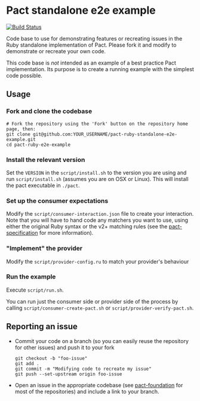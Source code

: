 # Pact standalone e2e example

[![Build Status](https://travis-ci.org/pact-foundation/pact-ruby-standalone-e2e-example.svg?branch=master)](https://travis-ci.org/pact-foundation/pact-ruby-standalone-e2e-example)

Code base to use for demonstrating features or recreating issues in the Ruby standalone implementation of Pact. Please fork it and modify to demonstrate or recreate your own code.

This code base is _not_ intended as an example of a best practice Pact implementation. Its purpose is to create a running example with the simplest code possible.

## Usage

### Fork and clone the codebase

    # Fork the repository using the 'Fork' button on the repository home page, then:
    git clone git@github.com:YOUR_USERNAME/pact-ruby-standalone-e2e-example.git
    cd pact-ruby-e2e-example

### Install the relevant version

Set the `VERSION` in the `script/install.sh` to the version you are using and run `script/install.sh` (assumes you are on OSX or Linux). This will install the pact executable in `./pact`.

### Set up the consumer expectations

Modify the `script/consumer-interaction.json` file to create your interaction. Note that you will have to hand code any matchers you want to use, using either the original Ruby syntax or the v2+ matching rules (see the [pact-specification][pact-specification] for more information).

### "Implement" the provider

Modify the `script/provider-config.ru` to match your provider's behaviour

### Run the example

Execute `script/run.sh`.

You can run just the consumer side or provider side of the process by calling `script/consumer-create-pact.sh` or `script/provider-verify-pact.sh`.

## Reporting an issue

* Commit your code on a branch (so you can easily reuse the repository for other issues) and push it to your fork

      git checkout -b "foo-issue"
      git add .
      git commit -m "Modifying code to recreate my issue"
      git push --set-upstream origin foo-issue

* Open an issue in the appropriate codebase (see [pact-foundation][pact-foundation] for most of the repositories) and include a link to your branch.

[pact-foundation]: https://github.com/pact-foundation
[pact-specification]: https://github.com/pact-foundation/pact-specification/tree/version-2
